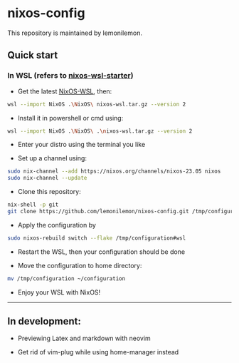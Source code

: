 # nixos-config

This repository is maintained by lemonilemon. 

## Quick start

### In WSL (refers to [nixos-wsl-starter](https://github.com/LGUG2Z/nixos-wsl-starter))
- Get the latest [NixOS-WSL](https://github.com/nix-community/NixOS-WSL/releases/latest), then:

```sh
wsl --import NixOS .\NixOS\ nixos-wsl.tar.gz --version 2
```

- Install it in powershell or cmd using:

```sh
wsl --import NixOS .\NixOS\ .\nixos-wsl.tar.gz --version 2
```

- Enter your distro using the terminal you like

- Set up a channel using:

```sh
sudo nix-channel --add https://nixos.org/channels/nixos-23.05 nixos
sudo nix-channel --update
```

- Clone this repository: 

```sh
nix-shell -p git
git clone https://github.com/lemonilemon/nixos-config.git /tmp/configuration
```

- Apply the configuration by

```sh
sudo nixos-rebuild switch --flake /tmp/configuration#wsl
```

- Restart the WSL, then your configuration should be done

- Move the configuration to home directory:

```sh
mv /tmp/configuration ~/configuration
```

- Enjoy your WSL with NixOS!

---

## In development:

- Previewing Latex and markdown with neovim

- Get rid of vim-plug while using home-manager instead
